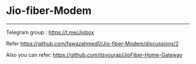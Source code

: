 # Jio-fiber-Modem

------------

Telegram group : https://t.me/Jiobox

Refer https://github.com/fawazahmed0/Jio-fiber-Modem/discussions/2

Also you can refer: https://github.com/itsyourap/JioFiber-Home-Gateway
